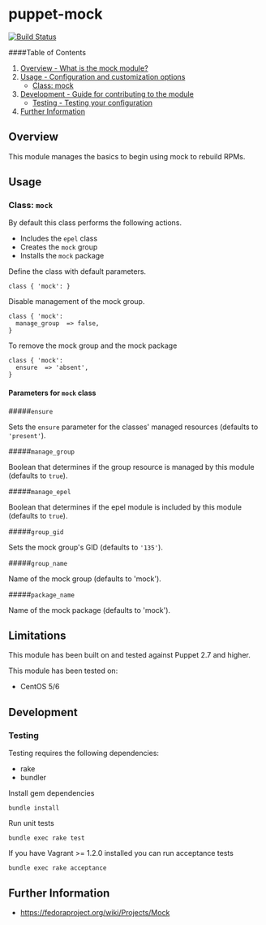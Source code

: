 # puppet-mock

[![Build Status](https://travis-ci.org/treydock/puppet-mock.png)](https://travis-ci.org/treydock/puppet-mock)

####Table of Contents

1. [Overview - What is the mock module?](#overview)
2. [Usage - Configuration and customization options](#usage)
    * [Class: mock](#class-mock)
3. [Development - Guide for contributing to the module](#development)
    * [Testing - Testing your configuration](#testing)
4. [Further Information](#further-information)

## Overview

This module manages the basics to begin using mock to rebuild RPMs.

## Usage

### Class: `mock`

By default this class performs the following actions.

* Includes the `epel` class
* Creates the `mock` group
* Installs the `mock` package

Define the class with default parameters.

    class { 'mock': }


Disable management of the mock group.


    class { 'mock':
      manage_group  => false,
    }

To remove the mock group and the mock package

    class { 'mock':
      ensure  => 'absent',
    }

#### Parameters for `mock` class

#####`ensure`

Sets the `ensure` parameter for the classes' managed resources (defaults to `'present'`).

#####`manage_group`

Boolean that determines if the group resource is managed by this module (defaults to `true`).

#####`manage_epel`

Boolean that determines if the epel module is included by this module (defaults to `true`).

#####`group_gid`

Sets the mock group's GID (defaults to `'135'`).

#####`group_name`

Name of the mock group (defaults to 'mock').

#####`package_name`

Name of the mock package (defaults to 'mock').

## Limitations

This module has been built on and tested against Puppet 2.7 and higher.

This module has been tested on:

* CentOS 5/6

## Development

### Testing

Testing requires the following dependencies:

* rake
* bundler

Install gem dependencies

    bundle install

Run unit tests

    bundle exec rake test

If you have Vagrant >= 1.2.0 installed you can run acceptance tests

    bundle exec rake acceptance

## Further Information

* https://fedoraproject.org/wiki/Projects/Mock
